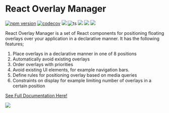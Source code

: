 # React Overlay Manager
[![npm version](https://badge.fury.io/js/react-overlay-manager.svg)](https://www.npmjs.com/package/react-overlay-manager)
[![codecov](https://codecov.io/gh/ammanvedi/react-overlay-manager/branch/master/graph/badge.svg?token=FMZZ527BNG)](https://codecov.io/gh/ammanvedi/react-overlay-manager)
[![](https://img.shields.io/badge/%F0%9F%93%96-Documentation-blue)](https://ammanvedi.github.io/react-overlay-manager/?path=/story/documentation-introduction--page)
![ts](https://img.shields.io/github/languages/top/ammanvedi/react-overlay-manager)
[![](https://img.shields.io/npm/dw/react-overlay-manager)](https://www.npmjs.com/package/react-overlay-manager)
[![](https://img.shields.io/npm/l/react-overlay-manager)](https://www.npmjs.com/package/react-overlay-manager)
[![](https://img.shields.io/bundlephobia/minzip/react-overlay-manager)](https://bundlephobia.com/package/react-overlay-manager@2.0.6)

React Overlay Manager is a set of React components for positioning floating overlays over your application
in a declarative manner. It has the following features;

1. Place overlays in a declarative manner in one of 8 positions
2. Automatically avoid existing overlays
3. Order overlays with priorities
4. Avoid existing UI elements, for example navigation bars.
5. Define rules for positioning overlay based on media queries
6. Constraints on display for example limiting number of overlays in a certain position

[See Full Documentation Here!](https://ammanvedi.github.io/react-overlay-manager/?path=/story/documentation-introduction--page)

![](https://i.imgur.com/cykX35z.gif)